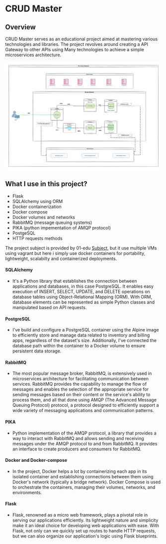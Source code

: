 # CRUD Master
## Overview


CRUD Master serves as an educational project aimed at mastering various technologies and libraries. The project revolves around creating a API Gateway to other APIs using Many technologies to achieve a simple microservices architecture.

![architecture](./resource/architecture.png)

## What I use in this project?

- Flask
- SQLAlchemy using ORM
- Docker containerization
- Docker compose
- Docker volumes and networks
- RabbitMQ (message queuing systems)
- PIKA (python impementation of AMQP protocol)
- PostgeSQL
- HTTP requests methods

The project subject is provided by 01-edu [Subject](https://github.com/01-edu/public/tree/master/subjects/devops/crud-master-py), but it use multiple VMs using vagrant but here i simply use docker containers for portability, lightweight, scalabilty and containerized deployments.

#### SQLAlchemy 

- It's a Python library that establishes the connection between applications and databases, in this case PostgreSQL. It enables easy execution of INSERT, SELECT, UPDATE, and DELETE operations on database tables using Object-Relational Mapping (ORM). With ORM, database elements can be represented as simple Python classes and manipulated based on API requests.

#### PostgreSQL

- I've build and configure a PostgreSQL container using the Alpine image to efficiently store and manage data related to inventory and billing apps, regardless of the dataset's size. Additionally, I've connected the database path within the container to a Docker volume to ensure persistent data storage.

#### RabbitMQ
- The most popular message broker, RabbitMQ, is extensively used in microservices architecture for facilitating communication between services. RabbitMQ provides the capability to manage the flow of messages and enables the selection of the appropriate service for sending messages based on their content or the service's ability to process them, and all that done using AMQP (The Advanced Message Queuing Protocol) protocol, a protocol  designed to efficiently support a wide variety of messaging applications and communication patterns.

#### PIKA
- Python implementation of the AMQP protocol, a library that provides a way to interact with RabbitMQ and allows sending and receiving messages under the AMQP protocol to and from RabbitMQ. It provides an interface to create producers and consumers for RabbitMQ.

#### Docker and Docker-compose
- In the project, Docker helps a lot by containerizing each app in its isolated container and establishing connections between them using Docker's network (typically a bridge network). Docker Compose is used to orchestrate the containers, managing their volumes, networks, and environments.

#### Flask
- Flask, renowned as a micro web framework, plays a pivotal role in serving our applications efficiently. Its lightweight nature and simplicity make it an ideal choice for developing web applications with ease. With Flask, not only can we quickly set up routes to handle HTTP requests, but we can also organize our application's logic using Flask blueprints.